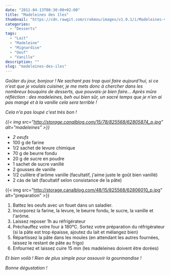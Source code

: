 ```yaml
---
date: "2011-04-13T08:30:00+02:00"
title: "Madeleines des îles"
thumbnail: "https://cdn.rawgit.com/crokmou/images/v1.0.1/i/Madeleines-vanille.jpg"
categories:
  - "Desserts"
tags:
  - "Lait"
  - "Madeleine"
  - "Mignardise"
  - "Oeuf"
  - "Vanille"
description: ""
slug: "madeleines-des-iles"
---
```


_Goûter du jour, bonjour ! Ne sachant pas trop quoi faire aujourd'hui, si ce n'est que je voulais cuisiner, je me mets donc à chercher dans les nombreux bouquins de desserts, que pouvais-je bien faire... Après mûre réfléction : des madeleines, beh oui bien sûr, un sacré temps que je n'en ai pas mangé et à la vanille cela sera terrible !_

_Cela n'a pas loupé c'est très bon !_

_{{< img src="http://storage.canalblog.com/15/78/825568/62805874_p.jpg" alt="madeleines" >}}_

*   _2 oeufs_
*   100 g de farine
*   1/2 sachet de levure chimique
*   70 g de beurre fondu
*   20 g de sucre en poudre
*   1 sachet de sucre vanillé
*   2 gousses de vanille
*   1/2 cuillère d'arôme vanille (facultatif, j'aime juste le goût bien vanillé)
*   2 càs de lait (facultatif selon consistance de la pâte)

{{< img src="http://storage.canalblog.com/48/15/825568/62806010_p.jpg" alt="preparation" >}}

1.  Battez les oeufs avec un fouet dans un saladier.
2.  Incorporez la farine, la levure, le beurre fondu, le sucre, la vanille et l'arôme.
3.  Laissez reposer 1h au réfrigérateur
4.  Préchauffez votre four à 180°C. Sortez votre préparation du réfrigérateur (si la pâte est trop épaisse, ajoutez du lait et mélangez bien)
5.  Répartissez la pâte dans les moules (en attendant les autres fournées, laissez le restant de pâte au frigo)
6.  Enfournez et laissez cuire 15 min (les madeleines doivent être dorées)

_Et bien voilà ! Rien de plus simple pour assouvir la gourmandise !_

_Bonne dégustation !_